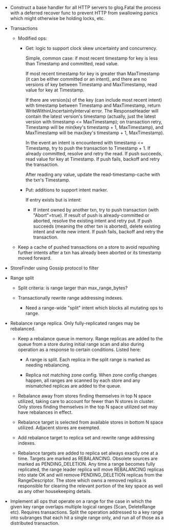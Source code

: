 * Construct a base handler for all HTTP servers to glog.Fatal the
  process with a deferred recover func to prevent HTTP from swallowing
  panics which might otherwise be holding locks, etc.

* Transactions

  - Modified ops:

    - Get: logic to support clock skew uncertainty and concurrency.

      Simple, common case: if most recent timestamp for key is less
      than Timestamp and committed, read value.

      If most recent timestamp for key is greater than MaxTimestamp
      (it can be either committed or an intent), and there are no
      versions of key between Timestamp and MaxTimestamp, read value
      for key at Timestamp.

      If there are version(s) of the key (can include most recent
      intent) with timestamp between Timestamp and MaxTimestamp,
      return WriteWithinUncertaintyInterval error. The ResponseHeader
      will contain the latest version's timestamp (actually, just the
      latest version with timestamp <= MaxTimestamp); on transaction
      retry, Timestamp will be min(key's timestamp + 1, MaxTimestamp),
      and MaxTimestamp will be max(key's timestamp + 1, MaxTimestamp).

      In the event an intent is encountered with timestamp <=
      Timestamp, try to push the transaction to Timestamp + 1. If
      already committed, resolve and retry the read. If push succeeds,
      read value for key at Timestamp. If push fails, backoff and
      retry the transaction.

      After reading any value, update the read-timestamp-cache with
      the txn's Timestamp.

    - Put: additions to support intent marker.

      If entry exists but is intent:

        - If intent owned by another txn, try to push transaction
          (with "Abort"=true). If result of push is already-committed
          or aborted, resolve the existing intent and retry put. If
          push succeeds (meaning the other txn is aborted), delete
          existing intent and write new intent. If push fails, backoff
          and retry the transaction.

  - Keep a cache of pushed transactions on a store to avoid repushing
    further intents after a txn has already been aborted or its
    timestamp moved forward.

* StoreFinder using Gossip protocol to filter


* Range split

  - Split criteria: is range larger than max_range_bytes?

  - Transactionally rewrite range addressing indexes.

    - Need a range-wide "split" intent which blocks all mutating
      ops to range.

* Rebalance range replica. Only fully-replicated ranges may be
  rebalanced.

  - Keep a rebalance queue in memory. Range replicas are added to the
    queue from a store during initial range scan and also during
    operation as a response to certain conditions. Listed here:

    - A range is split. Each replica in the split range is marked as
      needing rebalancing.

    - Replica not matching zone config. When zone config changes happen,
      all ranges are scanned by each store and any mismatched replicas
      are added to the queue.

  - Rebalance away from stores finding themselves in top N space
    utilized, taking care to account for fewer than N stores in
    cluster. Only stores finding themselves in the top N space
    utilized set may have rebalances in effect.

  - Rebalance target is selected from available stores in bottom N
    space utilized. Adjacent stores are exempted.

  - Add rebalance target to replica set and rewrite range addressing
    indexes.

  - Rebalance targets are added to replica set always exactly one at a
    time. Targets are marked as REBALANCING. Obsolete sources are
    marked as PENDING_DELETION. Any time a range becomes fully
    replicated, the range leader replica will move REBALANCING
    replicas into state OK and will remove PENDING_DELETION replicas
    from the RangeDescriptor. The store which owns a removed replica
    is responsible for clearing the relevant portion of the key space
    as well as any other housekeeping details.

* Implement all ops that operate on a range for the case in which
  the given key range overlaps multiple logical ranges (Scan, DeleteRange etc).
  Requires transactions. Split the operation addressed to a key range into
  subranges that each hit a single range only, and run all of those as a
  distributed transaction.
